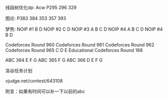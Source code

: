 线段树优化dp:
Acw P295 296 329

图论:
P383 384 353 357 393

梦熊:
NOIP #1 B D
NOIP #2 C D
NOIP #3 A B C D
NOIP #4 A B C D
NOIP #4 B D

Codeforces Round 960
Codeforces Round 961
Codeforces Round 962
Codeforces Round 965 C D E
Educational Codeforces Round 168

ABC 364 E F G
ABC 365 F G
ABC 366 D E F G

洛谷任务计划

vjudge.net/contest/643108

附言：如果有时间可以补一下以前的abc